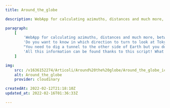 ```yaml
---
title: Around_the_globe

description: WebApp for calculating azimuths, distances and much more, between geographical locations around the world. Routes around the globe can be very surprising at times. Access the portal and start discovering them yourself!

paragraph:
    [
        'WebApp for calculating azimuths, distances and much more, between geographical locations around the world.<br>',
        'Do you want to know in which direction to turn to look at Tokyo or NewYork?',
        "You need to dig a tunnel to the other side of Earth but you don't know what angle to dig?",
        'All this information can be found thanks to this script! What are you waiting for? <b>Access the portal and start discovering amazing new routes around the globe :)</b>',
    ]

img:
    src: /v1636152274/Articoli/Around%20the%20globe/Around_the_globe_icon.jpg
    alt: Around_the_globe
    provider: cloudinary

createdAt: 2022-02-12T21:18:10Z
updated_at: 2022-02-16T01:36:33Z

---
```

